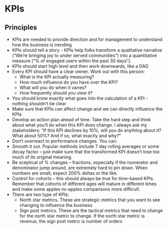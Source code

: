 # KPIs
## Principles
- KPIs are needed to provide direction and for management to understand how the business is trending 
- KPIs should tell a story - KPIs help folks transform a qualitative narrative (“We’re bringing joy to under served communities”) into a quantitative measure (“% of engaged users within the past 30 days”).
- KPIs should start high level and then work downwards, like a DAG
- Every KPI should have a clear owner. Work out with this person: 
  - What is the KPI actually measuring?
  - How much influence do you have over the KPI?
  - What will you do when it varies?
  - How frequently should you view it?
- You should know exactly what goes into the calculation of a KPI - nothing shouldn’t be clear 
- Make sure that KPIs can affect change and we can directly influence the KPIs
- Develop an action plan ahead of time. Take the hard step and think about what you’ll do when this KPI does change. I always ask my stakeholders: “If this KPI declines by 10%, will you do anything about it? What about 50%? And if so, what exactly and why?”
- Don’t overreact to performance changes. You can: 
- Smooth it out. Popular methods include 7 day rolling averages or some decay factor – just make sure that the transformed KPI doesn’t lose too much of its original meaning.
- Be sceptical of % changes – fractions, especially if the numerator and denominator jump around, are extremely hard to pin down. When numbers are small, expect 200% deltas or the like.
- Control for cohorts – this should always be true for time-based KPIs. Remember that cohorts of different ages will mature in different times and make some apples-to-apples comparisons more difficult.
- There are two type of KPIs:
  - North star metrics. These are strategic metrics that you want to see changing to influence the business
  - Sign post metrics. These are the tactical metrics that need to change for the north star metric to change. If the north star metric is revenue, the sign post metric is number of orders 
